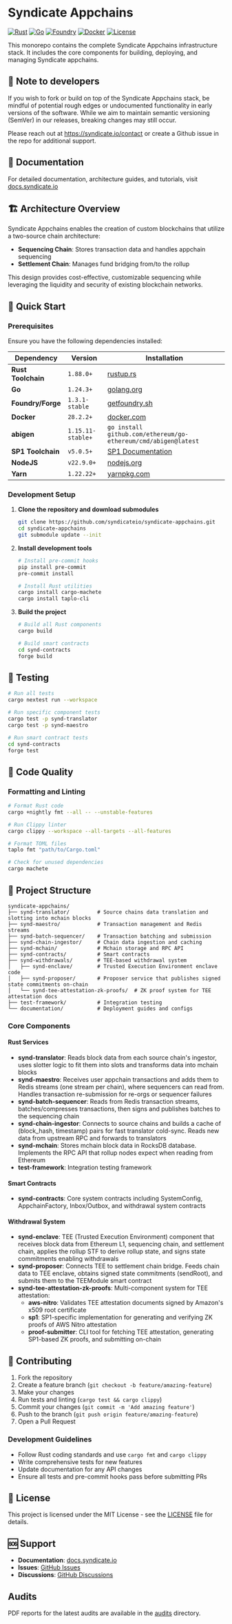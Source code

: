 # Syndicate Appchains

[![Rust](https://img.shields.io/badge/rust-1.88.0+-blue.svg)](https://www.rust-lang.org/)
[![Go](https://img.shields.io/badge/go-1.24.3+-blue.svg)](https://golang.org/)
[![Foundry](https://img.shields.io/badge/foundry-1.3.1--stable+-green.svg)](https://getfoundry.sh/)
[![Docker](https://img.shields.io/badge/docker-28.2.2+-blue.svg)](https://www.docker.com/)
[![License](https://img.shields.io/badge/license-MIT-green.svg)](LICENSE)

This monorepo contains the complete Syndicate Appchains infrastructure stack.
It includes the core components for building, deploying, and managing Syndicate appchains.

## 👾 Note to developers

If you wish to fork or build on top of the Syndicate Appchains stack, be mindful of potential rough edges or undocumented functionality in early versions of the software. While we aim to maintain semantic versioning (SemVer) in our releases, breaking changes may still occur. 

Please reach out at https://syndicate.io/contact or create a Github issue in the repo for additional support. 

## 📖 Documentation

For detailed documentation, architecture guides, and tutorials, visit [docs.syndicate.io](https://docs.syndicate.io/)

## 🏗️ Architecture Overview

Syndicate Appchains enables the creation of custom blockchains that utilize a two-source chain architecture:

- **Sequencing Chain**: Stores transaction data and handles appchain sequencing
- **Settlement Chain**: Manages fund bridging from/to the rollup

This design provides cost-effective, customizable sequencing while leveraging the liquidity and security of existing blockchain networks.

## 🚀 Quick Start

### Prerequisites

Ensure you have the following dependencies installed:

| Dependency         | Version           | Installation                                                   |
| ------------------ | ----------------- | -------------------------------------------------------------- |
| **Rust Toolchain** | `1.88.0+`         | [rustup.rs](https://rustup.rs/)                                |
| **Go**             | `1.24.3+`         | [golang.org](https://golang.org/dl/)                           |
| **Foundry/Forge**  | `1.3.1-stable`    | [getfoundry.sh](https://getfoundry.sh/)                        |
| **Docker**         | `28.2.2+`         | [docker.com](https://www.docker.com/products/docker-desktop/)  |
| **abigen**         | `1.15.11-stable+` | `go install github.com/ethereum/go-ethereum/cmd/abigen@latest` |
| **SP1 Toolchain**  | `v5.0.5+`         | [SP1 Documentation](https://docs.supranational.net/)           |
| **NodeJS**         | `v22.9.0+`        | [nodejs.org](https://nodejs.org/)                              |
| **Yarn**           | `1.22.22+`        | [yarnpkg.com](https://yarnpkg.com/getting-started/install)     |

### Development Setup

1. **Clone the repository and download submodules**

   ```bash
   git clone https://github.com/syndicateio/syndicate-appchains.git
   cd syndicate-appchains
   git submodule update --init
   ```

2. **Install development tools**

   ```bash
   # Install pre-commit hooks
   pip install pre-commit
   pre-commit install
   
   # Install Rust utilities
   cargo install cargo-machete
   cargo install taplo-cli
   ```

3. **Build the project**

   ```bash
   # Build all Rust components
   cargo build
   
   # Build smart contracts
   cd synd-contracts
   forge build
   ```

## 🧪 Testing

```bash
# Run all tests
cargo nextest run --workspace

# Run specific component tests
cargo test -p synd-translator
cargo test -p synd-maestro

# Run smart contract tests
cd synd-contracts
forge test
```

## 🔧 Code Quality

### Formatting and Linting

```bash
# Format Rust code
cargo +nightly fmt --all -- --unstable-features

# Run Clippy linter
cargo clippy --workspace --all-targets --all-features

# Format TOML files
taplo fmt "path/to/Cargo.toml"

# Check for unused dependencies
cargo machete
```

## 📁 Project Structure

```none
syndicate-appchains/
├── synd-translator/         # Source chains data translation and slotting into mchain blocks
├── synd-maestro/            # Transaction management and Redis streams
├── synd-batch-sequencer/    # Transaction batching and submission
├── synd-chain-ingestor/     # Chain data ingestion and caching
├── synd-mchain/             # Mchain storage and RPC API
├── synd-contracts/          # Smart contracts
├── synd-withdrawals/        # TEE-based withdrawal system
│   ├── synd-enclave/        # Trusted Execution Environment enclave code
│   ├── synd-proposer/       # Proposer service that publishes signed state commitments on-chain
│   └── synd-tee-attestation-zk-proofs/  # ZK proof system for TEE attestation docs
├── test-framework/          # Integration testing
└── documentation/           # Deployment guides and configs
```

### Core Components

#### Rust Services

- **synd-translator**: Reads block data from each source chain's ingestor, uses slotter logic to fit them into slots and transforms data into mchain blocks
- **synd-maestro**: Receives user appchain transactions and adds them to Redis streams (one stream per chain), where sequencers can read from. Handles transaction re-submission for re-orgs or sequencer failures
- **synd-batch-sequencer**: Reads from Redis transaction streams, batches/compresses transactions, then signs and publishes batches to the sequencing chain
- **synd-chain-ingestor**: Connects to source chains and builds a cache of (block_hash, timestamp) pairs for fast translator cold-sync. Reads new data from upstream RPC and forwards to translators
- **synd-mchain**: Stores mchain block data in RocksDB database. Implements the RPC API that rollup nodes expect when reading from Ethereum
- **test-framework**: Integration testing framework

#### Smart Contracts

- **synd-contracts**: Core system contracts including SystemConfig, AppchainFactory, Inbox/Outbox, and withdrawal system contracts

#### Withdrawal System

- **synd-enclave**: TEE (Trusted Execution Environment) component that receives block data from Ethereum L1, sequencing chain, and settlement chain, applies the rollup STF to derive rollup state, and signs state commitments enabling withdrawals
- **synd-proposer**: Connects TEE to settlement chain bridge. Feeds chain data to TEE enclave, obtains signed state commitments (sendRoot), and submits them to the TEEModule smart contract
- **synd-tee-attestation-zk-proofs**: Multi-component system for TEE attestation:
  - **aws-nitro**: Validates TEE attestation documents signed by Amazon's x509 root certificate
  - **sp1**: SP1-specific implementation for generating and verifying ZK proofs of AWS Nitro attestation
  - **proof-submitter**: CLI tool for fetching TEE attestation, generating SP1-based ZK proofs, and submitting on-chain

## 🤝 Contributing

1. Fork the repository
2. Create a feature branch (`git checkout -b feature/amazing-feature`)
3. Make your changes
4. Run tests and linting (`cargo test && cargo clippy`)
5. Commit your changes (`git commit -m 'Add amazing feature'`)
6. Push to the branch (`git push origin feature/amazing-feature`)
7. Open a Pull Request

### Development Guidelines

- Follow Rust coding standards and use `cargo fmt` and `cargo clippy`
- Write comprehensive tests for new features
- Update documentation for any API changes
- Ensure all tests and pre-commit hooks pass before submitting PRs

## 📄 License

This project is licensed under the MIT License - see the [LICENSE](LICENSE) file for details.

## 🆘 Support

- **Documentation**: [docs.syndicate.io](https://docs.syndicate.io/)
- **Issues**: [GitHub Issues](https://github.com/syndicateio/syndicate-appchains/issues)
- **Discussions**: [GitHub Discussions](https://github.com/syndicateio/syndicate-appchains/discussions)

## Audits
PDF reports for the latest audits are available in the [audits](./audits) directory.
